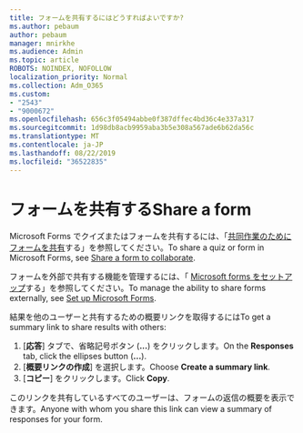 ```yaml
---
title: フォームを共有するにはどうすればよいですか?
ms.author: pebaum
author: pebaum
manager: mnirkhe
ms.audience: Admin
ms.topic: article
ROBOTS: NOINDEX, NOFOLLOW
localization_priority: Normal
ms.collection: Adm_O365
ms.custom:
- "2543"
- "9000672"
ms.openlocfilehash: 656c3f05494abbe0f387dffec4bd36c4e337a317
ms.sourcegitcommit: 1d98db8acb9959aba3b5e308a567ade6b62da56c
ms.translationtype: MT
ms.contentlocale: ja-JP
ms.lasthandoff: 08/22/2019
ms.locfileid: "36522835"
---
```

# <a name="share-a-form"></a><span data-ttu-id="9c4ff-102">フォームを共有する</span><span class="sxs-lookup"><span data-stu-id="9c4ff-102">Share a form</span></span>

<span data-ttu-id="9c4ff-103">Microsoft Forms でクイズまたはフォームを共有するには、「[共同作業のためにフォームを共有](https://support.office.com/article/Share-a-form-to-collaborate-d5bb5cf0-8401-4c15-bb8c-8e108cd7e69b)する」を参照してください。</span><span class="sxs-lookup"><span data-stu-id="9c4ff-103">To share a quiz or form in Microsoft Forms, see [Share a form to collaborate](https://support.office.com/article/Share-a-form-to-collaborate-d5bb5cf0-8401-4c15-bb8c-8e108cd7e69b).</span></span>

<span data-ttu-id="9c4ff-104">フォームを外部で共有する機能を管理するには、「 [Microsoft forms をセットアップ](https://support.office.com/article/set-up-microsoft-forms-cc52287a-4550-464d-9a1b-457bf9df2240?ui=en-US&rs=en-US&ad=US#PickTab=Configure)する」を参照してください。</span><span class="sxs-lookup"><span data-stu-id="9c4ff-104">To manage the ability to share forms externally, see [Set up Microsoft Forms](https://support.office.com/article/set-up-microsoft-forms-cc52287a-4550-464d-9a1b-457bf9df2240?ui=en-US&rs=en-US&ad=US#PickTab=Configure).</span></span> 

<span data-ttu-id="9c4ff-105">結果を他のユーザーと共有するための概要リンクを取得するには</span><span class="sxs-lookup"><span data-stu-id="9c4ff-105">To get a summary link to share results with others:</span></span>

1. <span data-ttu-id="9c4ff-106">[**応答**] タブで、省略記号ボタン (**...**) をクリックします。</span><span class="sxs-lookup"><span data-stu-id="9c4ff-106">On the **Responses** tab, click the ellipses button (**...**).</span></span>
3. <span data-ttu-id="9c4ff-107">[**概要リンクの作成**] を選択します。</span><span class="sxs-lookup"><span data-stu-id="9c4ff-107">Choose **Create a summary link**.</span></span>
4. <span data-ttu-id="9c4ff-108">[**コピー**] をクリックします。</span><span class="sxs-lookup"><span data-stu-id="9c4ff-108">Click **Copy**.</span></span>

<span data-ttu-id="9c4ff-109">このリンクを共有しているすべてのユーザーは、フォームの返信の概要を表示できます。</span><span class="sxs-lookup"><span data-stu-id="9c4ff-109">Anyone with whom you share this link can view a summary of responses for your form.</span></span>